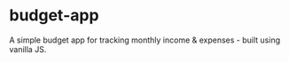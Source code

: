 # budget-app
A simple budget app for tracking monthly income &amp; expenses - built using vanilla JS.
